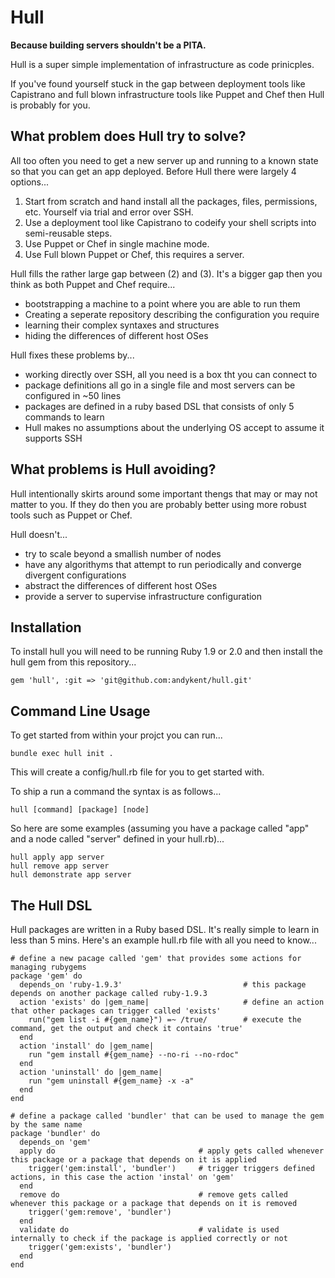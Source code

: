 Hull
====

**Because building servers shouldn't be a PITA.**

Hull is a super simple implementation of infrastructure as code prinicples.

If you've found yourself stuck in the gap between deployment tools like Capistrano and full blown infrastructure tools like Puppet and Chef then Hull is probably for you.


What problem does Hull try to solve?
------------------------------------

All too often you need to get a new server up and running to a known state so that you can get an app deployed. Before Hull there were largely 4 options...

1. Start from scratch and hand install all the packages, files, permissions, etc. Yourself via trial and error over SSH.
2. Use a deployment tool like Capistrano to codeify your shell scripts into semi-reusable steps.
3. Use Puppet or Chef in single machine mode.
4. Use Full blown Puppet or Chef, this requires a server.

Hull fills the rather large gap between (2) and (3). It's a bigger gap then you think as both Puppet and Chef require...

- bootstrapping a machine to a point where you are able to run them
- Creating a seperate repository describing the configuration you require
- learning their complex syntaxes and structures
- hiding the differences of different host OSes

Hull fixes these problems by...

- working directly over SSH, all you need is a box tht you can connect to
- package definitions all go in a single file and most servers can be configured in ~50 lines
- packages are defined in a ruby based DSL that consists of only 5 commands to learn
- Hull makes no assumptions about the underlying OS accept to assume it supports SSH


What problems is Hull avoiding?
-------------------------------

Hull intentionally skirts around some important thengs that may or may not matter to you. If they do then you are probably better using more robust tools such as Puppet or Chef.

Hull doesn't...

- try to scale beyond a smallish number of nodes
- have any algorithyms that attempt to run periodically and converge divergent configurations
- abstract the differences of different host OSes
- provide a server to supervise infrastructure configuration


Installation
------------

To install hull you will need to be running Ruby 1.9 or 2.0 and then install the hull gem from this repository...

    gem 'hull', :git => 'git@github.com:andykent/hull.git'


Command Line Usage
------------------

To get started from within your projct you can run...

    bundle exec hull init .

This will create a config/hull.rb file for you to get started with.

To ship a run a command the syntax is as follows...

    hull [command] [package] [node]

So here are some examples (assuming you have a package called "app" and a node called "server" defined in your hull.rb)...

    hull apply app server
    hull remove app server
    hull demonstrate app server


The Hull DSL
------------

Hull packages are written in a Ruby based DSL. It's really simple to learn in less than 5 mins. Here's an example hull.rb file with all you need to know...

    # define a new pacage called 'gem' that provides some actions for managing rubygems
    package 'gem' do
      depends_on 'ruby-1.9.3'                           # this package depends on another package called ruby-1.9.3
      action 'exists' do |gem_name|                     # define an action that other packages can trigger called 'exists'
        run("gem list -i #{gem_name}") =~ /true/        # execute the command, get the output and check it contains 'true'
      end
      action 'install' do |gem_name|
        run "gem install #{gem_name} --no-ri --no-rdoc"
      end
      action 'uninstall' do |gem_name|
        run "gem uninstall #{gem_name} -x -a"
      end
    end

    # define a package called 'bundler' that can be used to manage the gem by the same name
    package 'bundler' do
      depends_on 'gem'
      apply do                                # apply gets called whenever this package or a package that depends on it is applied
        trigger('gem:install', 'bundler')     # trigger triggers defined actions, in this case the action 'instal' on 'gem'
      end
      remove do                               # remove gets called whenever this package or a package that depends on it is removed
        trigger('gem:remove', 'bundler')
      end
      validate do                             # validate is used internally to check if the package is applied correctly or not
        trigger('gem:exists', 'bundler')
      end
    end
